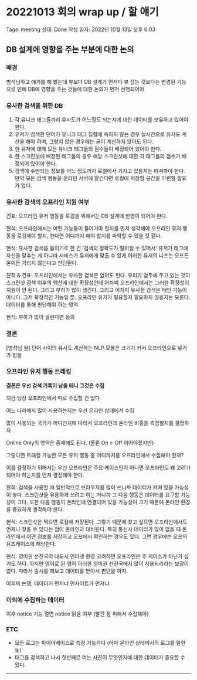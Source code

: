 # 20221013 회의 wrap up / 할 얘기

Tags: meeting
상태: Done
작성 일자: 2022년 10월 13일 오후 6:03

## DB 설계에 영향을 주는 부분에 대한 논의

### 배경

범석님하고 얘기를 해 봤는데 뷰보다 DB 설계가 먼저다
뷰 잡는 것보다는 변경된 기능으로 인해 DB에 영향을 주는 것들에 대한 논의가 먼저 선행되어야

### 유사한 검색을 위한 DB

1. 각 유니크 태그들끼리 유사도가 어느정도 되는지에 대한 데이터를 보유하고 있어야 한다.
2. 유저가 검색한 단어가 유니크 태그 집합에 속하지 않는 경우 실시간으로 유사도 계산을 해야 하며, 그렇지 않은 경우에는 굳이 계산하지 않아도 된다.
3. 한 유저에 대해 모든 유니크 태그들의 점수들이 배정되어 있어야 한다.
4. 한 스크린샷에 배정된 태그들의 경우 해당 스크린샷에 대한 각 태그들의 점수가 배정되어 있어야 한다.
5. 검색에 수반되는 정보를 어느 정도까지 로컬에서 가지고 있을지는 따져봐야 한다. 만약 모든 검색 행동을 온라인 서버에 맡긴다면 로컬에 저장할 공간을 마련할 필요가 없다.

### 유사한 검색의 오프라인 지원 여부

건표: 오프라인 유저 행동을 로깅을 위해서는 DB 설계에 반영이 되어야 한다. 

현식: 오프라인에서는 어떤 기능들이 들어가야 할지를 먼저 생각해야 오프라인 유저 행동을 로깅해야 할지, 한다면 어디까지 해야 할지를 파악할 수 있을 것 같다.

현식: 유사한 검색을 들이기로 한 건 ‘검색의 정확도가 떨어질 수 있어서’
유저가 태그에 자신을 맞추는 게 아니라 서비스가 유저에게 맞출 수 있게
이러한 유저의 니즈는 오프든 온이든 가리지 않는다고 판단된다. 

찬희 & 건표: 오프라인에서는 유사한 검색은 없어도 된다. 우리가 염두에 두고 있는 것이 스크린샷 검색 이후의 액션에 대한 확장성인데 어차피 오프라인에서는 그러한 확장성이 지원이 안 된다. 그리고 부하가 많이 생긴다. 그리고 어차피 유사한 검색은 메인 기능이 아니다. 그저 확장적인 기능일 뿐. 오프라인 유저가 필요할지 필요하지 않을지는 모른다. 데이터를 통해 판단해야 하는 영역

현식: 부하가 많이 걸린다면 동의

### 결론

[범석님 왈] 단어 사이의 유사도 계산하는 NLP 모듈은 크기가 커서 오프라인으로 넣기가 힘듦

### 오프라인 유저 행동 트레킹

**결론은 우선 검색 기록이 남을 테니 그것은 수집**

지금 당장 오프라인에서 따로 수집할 건 없다

 어느 나라에서 많이 사용하는지는 우선 온라인 상태에서 수집

 많이 사용되는 국가가 어디인지에 따라서 오프라인과 온라인 비중을 측정할지를 결정하자

Online Only의 영역은 존재해도 된다. (물론 On ≥ Off 이어야겠지만)

그렇다면 트래킹 가능한 모든 유저 행동 중 어디까지를 오프라인에서 수집해야 할까?

이를 결정하기 위해서는 우선 오프라인은 주요 케이스인지 아니면 오프라인도 꽤 고려가 되어야 하는지를 먼저 결정해야 한다.

찬희: 검색을 사용할 때 일반적으로 브라우저를 많이 쓰니까 데이터가 켜져 있을 가능성이 놓다. 스크린샷을 유용하게 쓰려고 하는 거니까 그 다음 행동은 데이터를 요구할 가능성이 크다. 또한 다음 행동이 온라인에 연결되어 있을 가능성이 크기 때문에 온라인 환경을 중요하게 생각해야 한다.

현식:  스크린샷은 찍으면 로컬에 저장된다. 그렇기 때문에 찾고 싶으면 오프라인에서도 언제나 찾을 수 있다는 점이 온라인과 대비된다. 특히 통신사 데이터가 많이 없을 때 온라인에서 어떤 정보를 저장하고 오프에서 확인하는 경우도 있다. 그런 경우에는 오프의 유즈케이스에 해당한다. 

현식: 영미권 선진국의 대도시 인터넷 환경 고려하면 오프라인은 주 케이스가 아닌가 싶기도 하다. 하지만 영어로 된 앱이 이러한 영미권 선진국에서 많이 사용되리라는 보장이 없다. 따라서 출시를 해보고 데이터를 받아서 판단을 하자. 

이후의 논쟁, 데이터가 먼저냐 인사이트가 먼저냐

### 이외에 수집하는 데이터

이후 notice 기능 열면 notice 읽음 여부 (빨간 점 위해서 수집해야)

### ETC

- 모든 로그는 파이어베이스로 측정 가능하다 (아마 온라인 상태에서의 로그를 말한 듯)
- 태그를 검색하고 나서 첫번째로 여는 사진이 무엇인지에 대한 데이터가 중요할 수 있다.

---